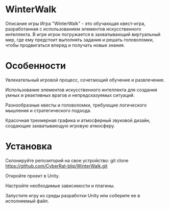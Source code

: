 # WinterWalk 

Описание игры 
Игра "WinterWalk" - это обучающая квест-игра, разработанная с использованием элементов искусственного интеллекта. В игре игрок погружается в захватывающий виртуальный мир, где ему предстоит выполнять задания и решать головоломки, чтобы продвигаться вперед и получать новые знания.  

# Особенности
Увлекательный игровой процесс, сочетающий обучение и развлечение.
 
Использование элементов искусственного интеллекта для создания умных и реактивных врагов и непредсказуемых ситуаций.

Разнообразные квесты и головоломки, требующие логического мышления и стратегического подхода.

Красочная трехмерная графика и атмосферный звуковой дизайн, создающие захватывающую игровую атмосферу.

# Установка
Склонируйте репозиторий на свое устройство: git clone https://github.com/CyberRat-blip/WinterWalk.git

Откройте проект в Unity.

Настройте необходимые зависимости и плагины.

Запустите игру из среды разработки Unity или соберите ее в исполняемый файл.

